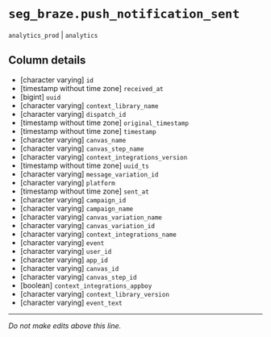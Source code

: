# `seg_braze.push_notification_sent`
`analytics_prod` | `analytics`

## Column details
* [character varying] `id`
* [timestamp without time zone] `received_at`
* [bigint]    `uuid`
* [character varying] `context_library_name`
* [character varying] `dispatch_id`
* [timestamp without time zone] `original_timestamp`
* [timestamp without time zone] `timestamp`
* [character varying] `canvas_name`
* [character varying] `canvas_step_name`
* [character varying] `context_integrations_version`
* [timestamp without time zone] `uuid_ts`
* [character varying] `message_variation_id`
* [character varying] `platform`
* [timestamp without time zone] `sent_at`
* [character varying] `campaign_id`
* [character varying] `campaign_name`
* [character varying] `canvas_variation_name`
* [character varying] `canvas_variation_id`
* [character varying] `context_integrations_name`
* [character varying] `event`
* [character varying] `user_id`
* [character varying] `app_id`
* [character varying] `canvas_id`
* [character varying] `canvas_step_id`
* [boolean]   `context_integrations_appboy`
* [character varying] `context_library_version`
* [character varying] `event_text`

-------------------------------------------------------------------------------
*Do not make edits above this line.*
